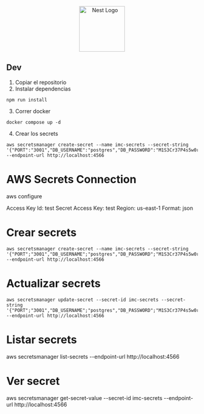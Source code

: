 <p align="center">
  <a href="http://nestjs.com/" target="blank"><img src="https://nestjs.com/img/logo-small.svg" width="120" alt="Nest Logo" /></a>
</p>

## Dev

1. Copiar el repositorio
2. Instalar dependencias

```
npm run install
```

3. Correr docker

```
docker compose up -d
```

4. Crear los secrets

```
aws secretsmanager create-secret --name imc-secrets --secret-string '{"PORT":"3001","DB_USERNAME":"postgres","DB_PASSWORD":"M1S3Cr37P4s5w0rd","DB_NAME":"ImcDB","DB_HOST":"localhost","DB_PORT":"5434","NATS_SERVERS":"nats://localhost:4222**nats://localhost:4223"}' --endpoint-url http://localhost:4566
```

# AWS Secrets Connection

aws configure

Access Key Id: test
Secret Access Key: test
Region: us-east-1
Format: json

# Crear secrets

```
aws secretsmanager create-secret --name imc-secrets --secret-string '{"PORT";"3001","DB_USERNAME";"postgres","DB_PASSWORD";"M1S3Cr37P4s5w0rd","DB_NAME";"ImcDB","DB_HOST";"localhost","DB_PORT";"5434","NATS_SERVERS";"nats://localhost:4222**nats://localhost:4223"}' --endpoint-url http://localhost:4566
```

# Actualizar secrets

```
aws secretsmanager update-secret --secret-id imc-secrets --secret-string '{"PORT";"3001","DB_USERNAME";"postgres","DB_PASSWORD";"M1S3Cr37P4s5w0rd","DB_NAME";"ImcDB","DB_HOST";"localhost","DB_PORT";"5434","NATS_SERVERS";"nats://localhost:4222**nats://localhost:4223"}' --endpoint-url http://localhost:4566

```

# Listar secrets

aws secretsmanager list-secrets --endpoint-url http://localhost:4566

# Ver secret

aws secretsmanager get-secret-value --secret-id imc-secrets --endpoint-url http://localhost:4566
